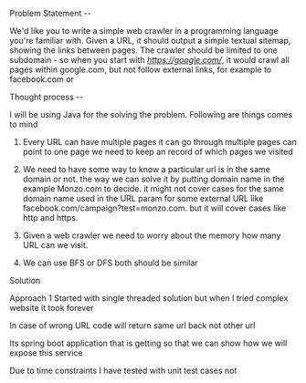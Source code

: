 Problem Statement  --

We'd like you to write a simple web crawler in a programming language you're familiar with.
 Given a URL, it should output a simple textual sitemap, showing the links between pages.
  The crawler should be limited to one subdomain - so when you start with *https://google.com/*, 
  it would crawl all pages within google.com, but not follow external links, for example to facebook.com or 

Thought process -- 

I will be using Java for the solving the problem. Following are things comes to mind 

1. Every URL can have multiple pages it can go through multiple pages can point to one page we need to keep an record of which pages we visited 

2. We need to have some way to know a particular url is in the same domain or not. the way we can solve it by putting domain name in the example Monzo.com to decide.
it might not cover cases for the same domain name used in the URL param for some external URL like facebook.com/campaign?test=monzo.com. but it will cover cases like http and https.

3. Given a web crawler we need to worry about the memory how many URL can we visit. 

4. We can use BFS or DFS both should be similar 


Solution

Approach 1 Started with single threaded solution  but when I tried complex website it took forever

In case of wrong URL code will return same url back not other url 

Its spring boot application that is getting so that we can show how we will expose this service 

Due to time constraints  I have tested with unit test cases not 

